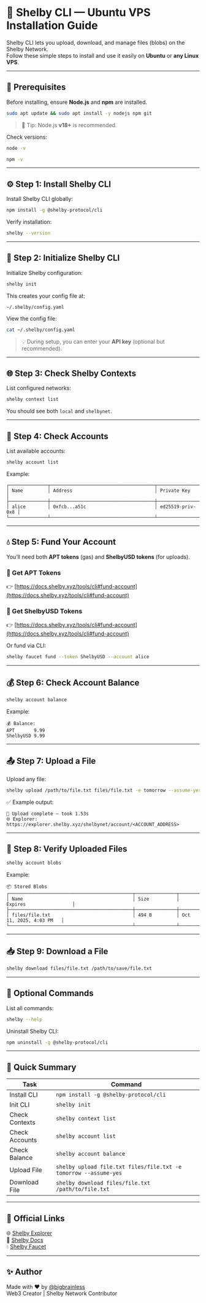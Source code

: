 # 🚀 Shelby CLI — Ubuntu VPS Installation Guide

Shelby CLI lets you upload, download, and manage files (blobs) on the Shelby Network.  
Follow these simple steps to install and use it easily on **Ubuntu** or **any Linux VPS**.

---

## 🧩 Prerequisites

Before installing, ensure **Node.js** and **npm** are installed.

```bash
sudo apt update && sudo apt install -y nodejs npm git
```

> 🧠 Tip: Node.js **v18+** is recommended.

Check versions:

```bash
node -v
```

```bash
npm -v
```

---

## ⚙️ Step 1: Install Shelby CLI

Install Shelby CLI globally:

```bash
npm install -g @shelby-protocol/cli
```

Verify installation:

```bash
shelby --version
```

---

## 🏁 Step 2: Initialize Shelby CLI

Initialize Shelby configuration:

```bash
shelby init
```

This creates your config file at:

```
~/.shelby/config.yaml
```

View the config file:

```bash
cat ~/.shelby/config.yaml
```

> 💡 During setup, you can enter your **API key** (optional but recommended).

---

## 🌐 Step 3: Check Shelby Contexts

List configured networks:

```bash
shelby context list
```

You should see both `local` and `shelbynet`.

---

## 👤 Step 4: Check Accounts

List available accounts:

```bash
shelby account list
```

Example:
```
┌──────────────┬──────────────────────────────────────┬──────────────────┐
│ Name         │ Address                              │ Private Key      │
├──────────────┼──────────────────────────────────────┼──────────────────┤
│ alice        │ 0xfcb...a51c                         │ ed25519-priv-0x8 │
└──────────────┴──────────────────────────────────────┴──────────────────┘
```

---

## 💧 Step 5: Fund Your Account

You’ll need both **APT tokens** (gas) and **ShelbyUSD tokens** (for uploads).

### 🔹 Get APT Tokens
👉 [https://docs.shelby.xyz/tools/cli#fund-account](https://docs.shelby.xyz/tools/cli#fund-account)

### 🔹 Get ShelbyUSD Tokens
👉 [https://docs.shelby.xyz/tools/cli#fund-account](https://docs.shelby.xyz/tools/cli#fund-account)

Or fund via CLI:

```bash
shelby faucet fund --token ShelbyUSD --account alice
```

---

## 💰 Step 6: Check Account Balance

```bash
shelby account balance
```

Example:
```
💰 Balance:
APT       9.99
ShelbyUSD 9.99
```

---

## 📤 Step 7: Upload a File

Upload any file:

```bash
shelby upload /path/to/file.txt files/file.txt -e tomorrow --assume-yes
```

✅ Example output:
```
🚀 Upload complete — took 1.53s
🌐 Explorer: https://explorer.shelby.xyz/shelbynet/account/<ACCOUNT_ADDRESS>
```

---

## 📂 Step 8: Verify Uploaded Files

```bash
shelby account blobs
```

Example:
```
📦 Stored Blobs
┌─────────────────────────────────────────────┬───────────────┬─────────────────────────┐
│ Name                                        │ Size          │ Expires                 │
├─────────────────────────────────────────────┼───────────────┼─────────────────────────┤
│ files/file.txt                              │ 494 B         │ Oct 11, 2025, 4:03 PM   │
└─────────────────────────────────────────────┴───────────────┴─────────────────────────┘
```

---

## 📥 Step 9: Download a File

```bash
shelby download files/file.txt /path/to/save/file.txt
```

---


## 🧹 Optional Commands

List all commands:

```bash
shelby --help
```

Uninstall Shelby CLI:

```bash
npm uninstall -g @shelby-protocol/cli
```

---

## 🧠 Quick Summary

| Task | Command |
|------|----------|
| Install CLI | `npm install -g @shelby-protocol/cli` |
| Init CLI | `shelby init` |
| Check Contexts | `shelby context list` |
| Check Accounts | `shelby account list` |
| Check Balance | `shelby account balance` |
| Upload File | `shelby upload file.txt files/file.txt -e tomorrow --assume-yes` |
| Download File | `shelby download files/file.txt /path/to/file.txt` |

---

## 🔗 Official Links

🌐 [Shelby Explorer](https://explorer.shelby.xyz/shelbynet)  
📘 [Shelby Docs](https://docs.shelby.xyz/protocol)  
💧 [Shelby Faucet](https://docs.shelby.xyz/tools/cli#fund-account)

---

## ✨ Author

Made with ❤️ by [@bigbrainless](https://x.com/bigbrainless)  
Web3 Creator | Shelby Network Contributor
